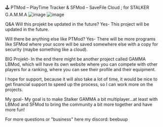 🕹️ PTMod – PlayTime Tracker & SFMod – SaveFile Cloud ; for STALKER G.A.M.M.A
![image](https://github.com/user-attachments/assets/e07c86af-5b00-4691-a7a8-8ab8e9b71ca4)
![image](https://github.com/user-attachments/assets/844b0f32-917b-4f53-ace3-79549302e2a6)





Q&A
Will this projekt be updated in the future?
Yes-
This project will be updated in the future.



Will there be anything else like PTMod?
Yes-
There will be more programs like SFMod where your score will be saved somewhere else with a copy for security (maybe something like a cloud).



BIG Projekt-
In the end there might be another project called GAMMA LBMod, which will have its own website where you can compete with other players for a ranking, where you can see their profile and their equipment.

I hope for support, because it will also take a lot of time, it would be nice to get financial support to speed up the process, so I can work more on the projects.

My goal-
My goal is to make Stalker GAMMA a bit multiplayer...at least with LBMod and SFMod to bring the community a bit more together and have more fun!


For more questions or "business" here my discord: beebuup

